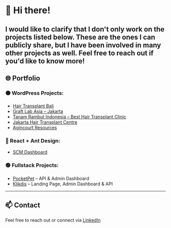 # 👋 Hi there!

I would like to clarify that I don't only work on the projects listed below. These are the ones I can publicly share, but I have been involved in many other projects as well. Feel free to reach out if you'd like to know more!
---

## 🌐 Portfolio

### 🟠 WordPress Projects:
- [Hair Transplant Bali](http://hairtransplantbali.com/)
- [Graft Lab Asia – Jakarta](https://graftlabasia.com/jakarta/hair/)
- [Tanam Rambut Indonesia – Best Hair Transplant Clinic](https://tanamrambutindonesia.com/best-hair-transplant-clinic-di-indonesia-lp)
- [Jakarta Hair Transplant Centre](https://jakartahairtransplantcentre.com/)
- [Agincourt Resources](http://agincourtresources.com/)

### 🔵 React + Ant Design:
- [SCM Dashboard](https://scm.sig.id/)

### 🟢 Fullstack Projects:
- [PocketPet](https://pocketpet.co/) – API & Admin Dashboard
- [Klikdis](https://klikdis.com/) – Landing Page, Admin Dashboard & API

---

## 📫 Contact

Feel free to reach out or connect via [LinkedIn](https://linkedin.com/in/tubaguskencana)
